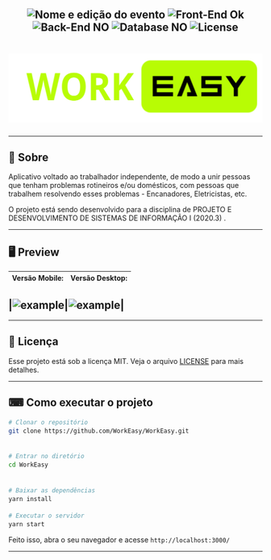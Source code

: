 <h2 align="center">
  <img src="https://img.shields.io/badge/Next%20Level%20Week-%232-blueblack?style=for-the-badge" alt="Nome e edição do evento" />

  <img src="https://img.shields.io/badge/Front End%3F-ok-blueblack?style=for-the-badge" alt="Front-End Ok" />

  <img src="https://img.shields.io/badge/Back End%3F-NO-blueblack?style=for-the-badge" alt="Back-End NO" />

  <img src="https://img.shields.io/badge/Database%3F-NO-blueblack?style=for-the-badge" alt="Database NO" />

  <img src="https://img.shields.io/github/license/matheusfelipeog/proffy?color=blueviolet&style=for-the-badge" alt="License" />
</h2>

<h1 align="center">
  <img src="https://github.com/WorkEasy/WorkEasy/blob/master/web/src/assets/images/logo.svg" alt="Logo da WorkEasy" />
</h1>


---


## 📖 Sobre 


Aplicativo voltado ao trabalhador independente, de modo a unir pessoas que tenham problemas rotineiros e/ou domésticos, com pessoas que trabalhem resolvendo esses problemas - Encanadores, Eletricistas, etc. 

O projeto está sendo desenvolvido para a disciplina de PROJETO E DESENVOLVIMENTO DE SISTEMAS DE INFORMAÇÃO I (2020.3) .

---

## 🖥 Preview 


| Versão Mobile: |Versão Desktop: |
|----------|----------|

## |![example](https://ik.imagekit.io/capitao/Proffy/preview_9WT1Wt2Jz.png)|![example](https://user-images.githubusercontent.com/50463866/89326399-9d26ed80-d660-11ea-923e-c41e7b409a5f.png)|

--- 

## :memo: Licença

Esse projeto está sob a licença MIT. Veja o arquivo [LICENSE](https://github.com/WorkEasy/WorkEasy/blob/master/LICENSE) para mais detalhes.

---


 ## ⌨ Como executar o projeto

```bash
# Clonar o repositório
git clone https://github.com/WorkEasy/WorkEasy.git


# Entrar no diretório
cd WorkEasy


# Baixar as dependências
yarn install

# Executar o servidor
yarn start
```

Feito isso, abra o seu navegador e acesse `http://localhost:3000/`

---
